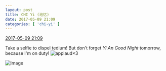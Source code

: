 ```yaml
---
layout: post
title: CHI Yi (池忆)
date: 2017-05-09 21:09
categories: [ 'chi-yi' ]
---
```


<div class="weibo-info">
  <a href="http://weibo.com/6117581836/F2lK49b84">2017-05-09 21:09</a>
</div>

Take a selfie to dispel tedium! But don't forget *Yi An Good Night* tomorrow, because I'm on duty! ![applaud](http://img.t.sinajs.cn/t4/appstyle/expression/ext/normal/36/gza_org.gif)×3

<!-- more -->

![Image](http://wx2.sinaimg.cn/mw690/006G0KuMgy1fffew3az76j30k20zk76r.jpg)
